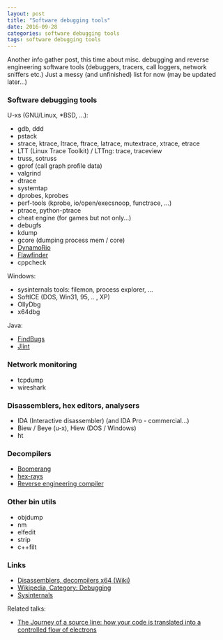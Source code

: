 ```yaml
---
layout: post
title: "Software debugging tools"
date: 2016-09-28
categories: software debugging tools
tags: software debugging tools
---
```

Another info gather post, this time about misc. debugging and reverse engineering
software tools (debuggers, tracers, call loggers, network sniffers etc.)
Just a messy (and unfinished) list for now (may be updated later...)

### Software debugging tools

U-xs (GNU/Linux, *BSD, ...):

- gdb, ddd
- pstack
- strace, ktrace, ltrace, ftrace, latrace, mutextrace, xtrace, etrace
- LTT (Linux Trace Toolkit) / LTTng: trace, traceview
- truss, sotruss
- gprof (call graph profile data)
- valgrind
- dtrace
- systemtap
- dprobes, kprobes
- perf-tools (kprobe, io/open/execsnoop, functrace, ...)
- ptrace, python-ptrace
- cheat engine (for games but not only...)
- debugfs
- kdump
- gcore (dumping process mem / core)
- [DynamoRio][dynamorio]
- [Flawfinder][flawfinder]
- cppcheck

Windows:

- sysinternals tools: filemon, process explorer, ...
- SoftICE (DOS, Win31, 95, .. , XP)
- OllyDbg
- x64dbg

Java:

- [FindBugs][findbugs]
- [Jlint][jlint]

### Network monitoring
- tcpdump
- wireshark

### Disassemblers, hex editors, analysers
- IDA (Interactive disassembler) (and IDA Pro - commercial...)
- Biew / Beye (u-x), Hiew (DOS / Windows)
- ht

### Decompilers
- [Boomerang][5.1.]
- [hex-rays][5.2.]
- [Reverse engineering compiler][5.3.]

### Other bin utils
- objdump
- nm
- elfedit
- strip
- c++filt

### Links
- [Disassemblers, decompilers x64 (Wiki)][1.]
- [Wikipedia, Category: Debugging][2.]
- [Sysinternals][6.]

Related talks:
- [The Journey of a source line: how your code is translated into a controlled flow of electrons][anowak_talk_cern]


[1.]: https://en.wikibooks.org/wiki/X86_Disassembly/Disassemblers_and_Decompilers
[2.]: https://en.wikipedia.org/wiki/Category:Debugging
[6.]: https://technet.microsoft.com/en-us/sysinternals/bb545021.aspx

[5.1.]: http://boomerang.sourceforge.net/
[5.2.]: https://www.hex-rays.com/products/decompiler/
[5.3.]: http://www.backerstreet.com/rec/rec.htm

[dynamorio]: http://dynamorio.org/
[flawfinder]: https://dwheeler.com/flawfinder/
[findbugs]: http://findbugs.sourceforge.net/
[jlint]: http://jlint.sourceforge.net/

[anowak_talk_cern]: https://mediastream.cern.ch/MediaArchive/Video/Public2/weblecture-player/index.html?year=2018&lecture=668207&ftime=00:00:05#

